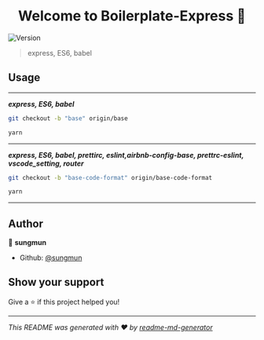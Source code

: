<h1 align="center">Welcome to Boilerplate-Express 👋</h1>
<p>
  <img alt="Version" src="https://img.shields.io/badge/version-1.0.0-blue.svg?cacheSeconds=2592000" />
</p>

> express, ES6, babel

## Usage

---

**_express, ES6, babel_**

```sh
git checkout -b "base" origin/base

yarn
```

---

**_express, ES6, babel, prettirc, eslint,airbnb-config-base, prettrc-eslint, vscode_setting, router_**

```sh
git checkout -b "base-code-format" origin/base-code-format

yarn
```

---

## Author

👤 **sungmun**

- Github: [@sungmun](https://github.com/sungmun)

## Show your support

Give a ⭐️ if this project helped you!

---

_This README was generated with ❤️ by [readme-md-generator](https://github.com/kefranabg/readme-md-generator)_
